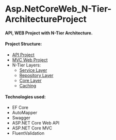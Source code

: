 # Asp.NetCoreWeb_N-Tier-ArchitectureProject

#### API, WEB Project with N-Tier Architecture.

#### Project Structure:
- <a href="https://github.com/Murad04/Asp.NetCoreWeb_N-Tier-ArchitectureProject/tree/master/Asp.NetCoreWeb_N-Tier-ArchitectureProject.API"> API Project </a>
- <a href="https://github.com/Murad04/Asp.NetCoreWeb_N-Tier-ArchitectureProject/tree/master/Asp.NetCoreWeb_N-Tier-ArchitectureProject.WEB"> MVC Web Project </a>
- N-Tier Layers:
  - <a href="https://github.com/Murad04/Asp.NetCoreWeb_N-Tier-ArchitectureProject/tree/master/Asp.NetCoreWeb_N-Tier-ArchitectureProject.Service"> Service Layer </a>
  - <a href="https://github.com/Murad04/Asp.NetCoreWeb_N-Tier-ArchitectureProject/tree/master/Asp.NetCoreWeb_N-Tier-ArchitectureProject.Repositories"> Repository Layer </a>
  - <a href="https://github.com/Murad04/Asp.NetCoreWeb_N-Tier-ArchitectureProject/tree/master/Asp.NetCoreWeb_N-Tier-ArchitectureProject"> Core Layer </a>
  - <a href="https://github.com/Murad04/Asp.NetCoreWeb_N-Tier-ArchitectureProject/tree/master/Asp.NetCoreWeb_N-Tier-ArchitectureProject.Caching"> Caching </a>
  
  
#### Technologies used:
- EF Core
- AutoMapper
- Swagger
- ASP.NET Core Web API
- ASP.NET Core MVC
- FluentValidation

